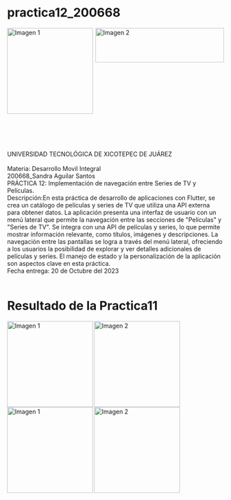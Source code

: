 # practica12_200668

<div style="display: flex; justify-content: space-between;">
    <img align="left" src="practica11_200668/logos/LOGO TIC.png?raw=true" alt="Imagen 1" width="200"; />
    <img align="right" src="practica11_200668/logos/LOGO UTXJ 2019.png?raw=true" alt="Imagen 2" width="300" height="80" />
</div><br><br><br><br><br>
UNIVERSIDAD TECNOLÓGICA DE XICOTEPEC DE JUÁREZ <br><br>
Materia: Desarrollo Movil Integral <br>
200668_Sandra Aguilar Santos<br>
PRÁCTICA 12: Implementación de navegación entre Series de TV y Películas. <br>
Descripción:En esta práctica de desarrollo de aplicaciones con Flutter, se crea un catálogo de películas y series de TV que utiliza una API externa para obtener datos. La aplicación presenta una interfaz de usuario con un menú lateral que permite la navegación entre las secciones de "Películas" y "Series de TV". Se integra con una API de películas y series, lo que permite mostrar información relevante, como títulos, imágenes y descripciones. La navegación entre las pantallas se logra a través del menú lateral, ofreciendo a los usuarios la posibilidad de explorar y ver detalles adicionales de películas y series. El manejo de estado y la personalización de la aplicación son aspectos clave en esta práctica. <br>
Fecha entrega: 20 de Octubre del 2023 <br> <br>

# Resultado de la Practica11

<div style="display: flex; justify-content:">
 <img align="left" src="practica11_200668/images/mov1.jpg?raw=true" alt="Imagen 1" width="200";/>
<img align="left" src="practica11_200668/images/mov2.jpg?raw=true" alt="Imagen 2"  width="200" />
</div>

<div style="display: flex; justify-content:">
 <img align="left" src="practica11_200668/images/tv1.jpg?raw=true" alt="Imagen 1" width="200";/>
<img align="left" src="practica11_200668/images/tv2.jpg?raw=true" alt="Imagen 2"  width="200" />
</div>
